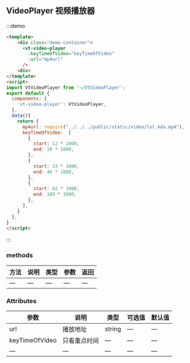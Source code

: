 
## VideoPlayer 视频播放器

:::demo

```html
<template>
    <div class="demo-container">
      <vt-video-player 
        :keyTimeOfVideo="keyTimeOfVideo"
        :url="mp4url"
      />
    <div>
</template>
<script>
import VtVideoPlayer from '~/VtVideoPlayer';
export default {
  components: {
    'vt-video-player': VtVideoPlayer,
  },
  data(){
    return {
      mp4url: require("../../../public/static/video/lol_kda.mp4"),
      keyTimeOfVideo:  [
        {
          start: 12 * 1000,
          end: 20 * 1000,
        },
        {
          start: 33 * 1000,
          end: 46 * 1000,
        },
        {
          start: 82 * 1000,
          end: 180 * 1000,
        },
      ],
    }
  },
}
</script>
```

:::


### methods
| 方法           | 说明             | 类型   | 参数 | 返回 |
| -------------   | ---------------- | ------ | ------ | -------- |
| —         | —           | — | —    | —    |



### Attributes

| 参数           | 说明             | 类型   | 可选值 | 默认值 |
| -------------   | ---------------- | ------ | ------ | -------- |
| url        | 播放地址           | string | —    | —    |
| keyTimeOfVideo  | 只看重点时间           | — | —    | —    |
| —         | —           | — | —    | —    |

